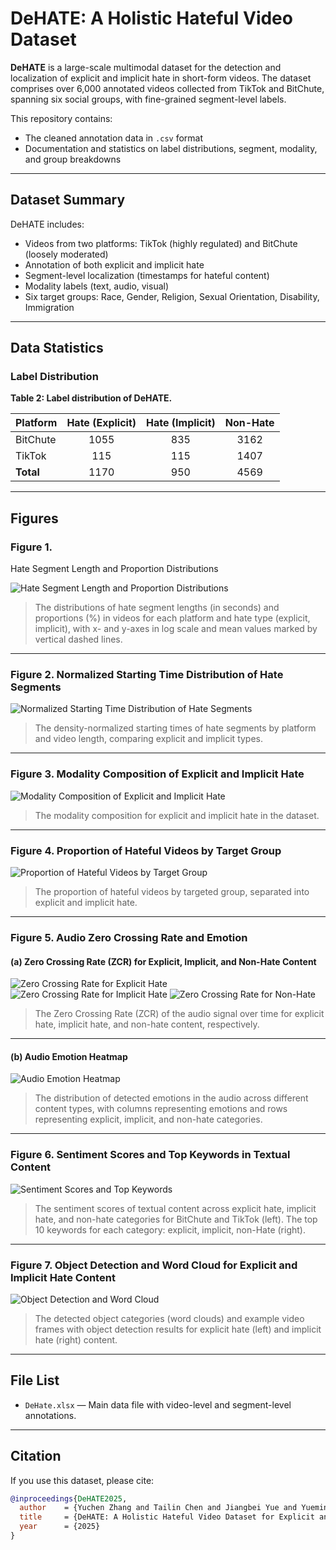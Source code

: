 # DeHATE: A Holistic Hateful Video Dataset

**DeHATE** is a large-scale multimodal dataset for the detection and localization of explicit and implicit hate in short-form videos. The dataset comprises over 6,000 annotated videos collected from TikTok and BitChute, spanning six social groups, with fine-grained segment-level labels.

This repository contains:
- The cleaned annotation data in `.csv` format
- Documentation and statistics on label distributions, segment, modality, and group breakdowns

---

## Dataset Summary

DeHATE includes:
- Videos from two platforms: TikTok (highly regulated) and BitChute (loosely moderated)
- Annotation of both explicit and implicit hate
- Segment-level localization (timestamps for hateful content)
- Modality labels (text, audio, visual)
- Six target groups: Race, Gender, Religion, Sexual Orientation, Disability, Immigration

---

## Data Statistics

### Label Distribution

**Table 2: Label distribution of DeHATE.**

| Platform  | Hate (Explicit) | Hate (Implicit) | Non-Hate |
|-----------|:--------------:|:---------------:|:--------:|
| BitChute  | 1055           | 835             | 3162     |
| TikTok    | 115            | 115             | 1407     |
| **Total** | 1170           | 950             | 4569     |

---

## Figures

### Figure 1. 
Hate Segment Length and Proportion Distributions

![Hate Segment Length and Proportion Distributions](Images/HateSegment_clear.png)

> The distributions of hate segment lengths (in seconds) and proportions (%) in videos for each platform and hate type (explicit, implicit), with x- and y-axes in log scale and mean values marked by vertical dashed lines.

---

### Figure 2. Normalized Starting Time Distribution of Hate Segments

![Normalized Starting Time Distribution of Hate Segments](Images/HateStartingTime_clear.png)

> The density-normalized starting times of hate segments by platform and video length, comparing explicit and implicit types.

---

### Figure 3. Modality Composition of Explicit and Implicit Hate

![Modality Composition of Explicit and Implicit Hate](Images/HateModality_clear.png)

> The modality composition for explicit and implicit hate in the dataset.

---

### Figure 4. Proportion of Hateful Videos by Target Group

![Proportion of Hateful Videos by Target Group](Images/HateTargetGroup_clear.png)

> The proportion of hateful videos by targeted group, separated into explicit and implicit hate.

---

### Figure 5. Audio Zero Crossing Rate and Emotion

#### (a) Zero Crossing Rate (ZCR) for Explicit, Implicit, and Non-Hate Content

![Zero Crossing Rate for Explicit Hate](Images/cross_rate_explicit.jpg)
![Zero Crossing Rate for Implicit Hate](Images/cross_rate_implicit.jpg)
![Zero Crossing Rate for Non-Hate](Images/cross_rate_non-hate.jpg)

> The Zero Crossing Rate (ZCR) of the audio signal over time for explicit hate, implicit hate, and non-hate content, respectively.

---

#### (b) Audio Emotion Heatmap

![Audio Emotion Heatmap](Images/emotion_audio_heatmap.jpg)

> The distribution of detected emotions in the audio across different content types, with columns representing emotions and rows representing explicit, implicit, and non-hate categories.

---

### Figure 6. Sentiment Scores and Top Keywords in Textual Content

![Sentiment Scores and Top Keywords](Images/sentiment_box_and_table.jpg)

> The sentiment scores of textual content across explicit hate, implicit hate, and non-hate categories for BitChute and TikTok (left). The top 10 keywords for each category: explicit, implicit, non-Hate (right).

---

### Figure 7. Object Detection and Word Cloud for Explicit and Implicit Hate Content

![Object Detection and Word Cloud](Images/HateObjectDetection_clear.jpg)

> The detected object categories (word clouds) and example video frames with object detection results for explicit hate (left) and implicit hate (right) content.

---

## File List

- `DeHate.xlsx` — Main data file with video-level and segment-level annotations.

---

## Citation

If you use this dataset, please cite:

```bibtex
@inproceedings{DeHATE2025,
  author    = {Yuchen Zhang and Tailin Chen and Jiangbei Yue and Yueming Sun and Rahul Singh and Jianbo Jiao and Zeyu Fu},
  title     = {DeHATE: A Holistic Hateful Video Dataset for Explicit and Implicit Hate Detection and Localization},
  year      = {2025}
}
